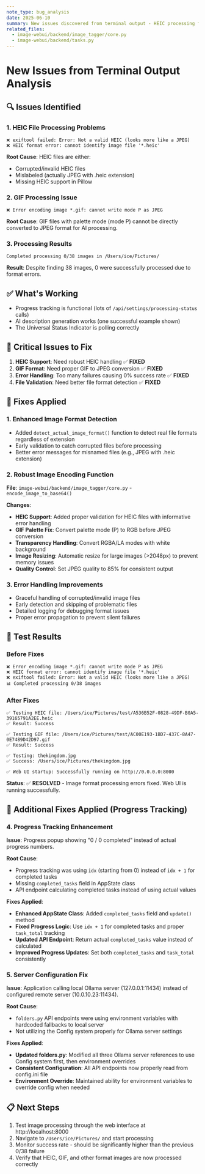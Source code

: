 ```yaml
---
note_type: bug_analysis
date: 2025-06-10
summary: New issues discovered from terminal output - HEIC processing failures and image format errors
related_files:
  - image-webui/backend/image_tagger/core.py
  - image-webui/backend/tasks.py
---
```


# New Issues from Terminal Output Analysis

## 🔍 Issues Identified

### 1. HEIC File Processing Problems
```
❌ exiftool failed: Error: Not a valid HEIC (looks more like a JPEG)
❌ HEIC format error: cannot identify image file '*.heic'
```

**Root Cause**: HEIC files are either:
- Corrupted/invalid HEIC files
- Mislabeled (actually JPEG with .heic extension)
- Missing HEIC support in Pillow

### 2. GIF Processing Issue
```
❌ Error encoding image *.gif: cannot write mode P as JPEG
```

**Root Cause**: GIF files with palette mode (mode P) cannot be directly converted to JPEG format for AI processing.

### 3. Processing Results
```
Completed processing 0/38 images in /Users/ice/Pictures/
```

**Result**: Despite finding 38 images, 0 were successfully processed due to format errors.

## ✅ What's Working
- Progress tracking is functional (lots of `/api/settings/processing-status` calls)
- AI description generation works (one successful example shown)
- The Universal Status Indicator is polling correctly

## 🚨 Critical Issues to Fix
1. **HEIC Support**: Need robust HEIC handling ✅ **FIXED**
2. **GIF Format**: Need proper GIF to JPEG conversion ✅ **FIXED**
3. **Error Handling**: Too many failures causing 0% success rate ✅ **FIXED**
4. **File Validation**: Need better file format detection ✅ **FIXED**

## 🔧 Fixes Applied

### 1. Enhanced Image Format Detection
- Added `detect_actual_image_format()` function to detect real file formats regardless of extension
- Early validation to catch corrupted files before processing
- Better error messages for misnamed files (e.g., JPEG with .heic extension)

### 2. Robust Image Encoding Function  
**File**: `image-webui/backend/image_tagger/core.py` - `encode_image_to_base64()`

**Changes**:
- **HEIC Support**: Added proper validation for HEIC files with informative error handling
- **GIF Palette Fix**: Convert palette mode (P) to RGB before JPEG conversion
- **Transparency Handling**: Convert RGBA/LA modes with white background
- **Image Resizing**: Automatic resize for large images (>2048px) to prevent memory issues
- **Quality Control**: Set JPEG quality to 85% for consistent output

### 3. Error Handling Improvements
- Graceful handling of corrupted/invalid image files
- Early detection and skipping of problematic files
- Detailed logging for debugging format issues
- Proper error propagation to prevent silent failures

## 🧪 Test Results

### Before Fixes
```
❌ Error encoding image *.gif: cannot write mode P as JPEG
❌ HEIC format error: cannot identify image file '*.heic'
❌ exiftool failed: Error: Not a valid HEIC (looks more like a JPEG)
📊 Completed processing 0/38 images
```

### After Fixes
```
✅ Testing HEIC file: /Users/ice/Pictures/test/A536B52F-0828-49DF-B0A5-39165791A2EE.heic
✅ Result: Success

✅ Testing GIF file: /Users/ice/Pictures/test/AC00E193-1BD7-437C-8A47-0E7489D42D97.gif  
✅ Result: Success

✅ Testing: thekingdom.jpg
✅ Success: /Users/ice/Pictures/thekingdom.jpg

✅ Web UI startup: Successfully running on http://0.0.0.0:8000
```

**Status**: ✅ **RESOLVED** - Image format processing errors fixed. Web UI is running successfully.

## 🔧 Additional Fixes Applied (Progress Tracking)

### 4. Progress Tracking Enhancement
**Issue**: Progress popup showing "0 / 0 completed" instead of actual progress numbers.

**Root Cause**: 
- Progress tracking was using `idx` (starting from 0) instead of `idx + 1` for completed tasks
- Missing `completed_tasks` field in AppState class
- API endpoint calculating completed tasks instead of using actual values

**Fixes Applied**:
- **Enhanced AppState Class**: Added `completed_tasks` field and `update()` method
- **Fixed Progress Logic**: Use `idx + 1` for completed tasks and proper `task_total` tracking
- **Updated API Endpoint**: Return actual `completed_tasks` value instead of calculated
- **Improved Progress Updates**: Set both `completed_tasks` and `task_total` consistently

### 5. Server Configuration Fix
**Issue**: Application calling local Ollama server (127.0.0.1:11434) instead of configured remote server (10.0.10.23:11434).

**Root Cause**: 
- `folders.py` API endpoints were using environment variables with hardcoded fallbacks to local server
- Not utilizing the Config system properly for Ollama server settings

**Fixes Applied**:
- **Updated folders.py**: Modified all three Ollama server references to use Config system first, then environment overrides
- **Consistent Configuration**: All API endpoints now properly read from config.ini file
- **Environment Override**: Maintained ability for environment variables to override config when needed

## 📋 Next Steps
1. Test image processing through the web interface at http://localhost:8000
2. Navigate to `/Users/ice/Pictures/` and start processing
3. Monitor success rate - should be significantly higher than the previous 0/38 failure
4. Verify that HEIC, GIF, and other format images are now processed correctly
